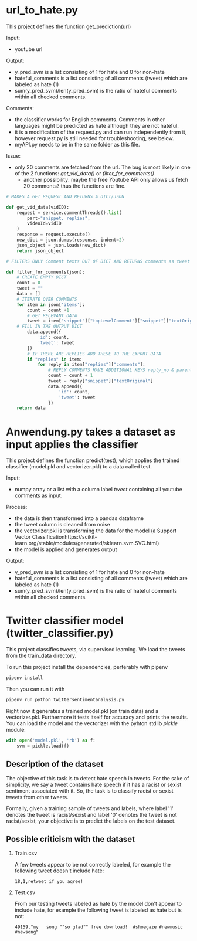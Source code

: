 # url_to_hate.py
This project defines the function get_prediction(url)

Input: 
- youtube url

Output: 
- y_pred_svm is a list consisting of 1 for hate and 0 for non-hate
- hateful_comments is a list consisting of all comments (tweet) which are labeled as hate (1)
- sum(y_pred_svm)/len(y_pred_svm) is the ratio of hateful comments within all checked comments.

Comments:
- the classifier works for English comments. Comments in other languages might be predicted as hate although they are not hateful.
- it is a modification of the request.py and can run independently from it, however request.py is still needed for troubleshooting, see below.
- myAPI.py needs to be in the same folder as this file.

Issue:
- only 20 comments are fetched from the url. The bug is most likely in one of the 2 functions: *get_vid_data()* or *filter_for_comments()* 
  - another possibility: maybe the free Youtube API only allows us fetch 20 comments? thus the functions are fine.
```python
# MAKES A GET REQUEST AND RETURNS A DICT/JSON

def get_vid_data(vidID):
    request = service.commentThreads().list(
        part="snippet, replies",
        videoId=vidID
    )
    response = request.execute()
    new_dict = json.dumps(response, indent=2)
    json_object = json.loads(new_dict)
    return json_object

# FILTERS ONLY Comment texts OUT OF DICT AND RETURNS comments as tweet

def filter_for_comments(json):
    # CREATE EMPTY DICT
    count = 0
    tweet = ""
    data = []
    # ITERATE OVER COMMENTS
    for item in json['items']:
        count = count +1
        # GET RELEVANT DATA
        tweet = item["snippet"]["topLevelComment"]["snippet"]["textOriginal"]
    # FILL IN THE OUTPUT DICT
        data.append({
            'id': count,
            'tweet': tweet
        })
        # IF THERE ARE REPLIES ADD THESE TO THE EXPORT DATA
        if "replies" in item:
            for reply in item["replies"]["comments"]:
                # REPLY COMMENTS HAVE ADDITIONAL KEYS reply_no & parent_comment
                count = count + 1
                tweet = reply["snippet"]["textOriginal"]
                data.append({
                    'id': count,
                    'tweet': tweet
                })     
    return data
```

# Anwendung.py takes a dataset as input applies the classifier 
This project defines the function predict(test), which applies the trained classifier (model.pkl and vectorizer.pkl) to a data called test.

Input: 
- numpy array or a list with a column label *tweet* containing all youtube comments as input.

Process:
- the data is then transformed into a pandas dataframe
- the tweet column is cleaned from noise
- the vectorizer.pkl is transforming the data for the model (a Support Vector Classificationhttps://scikit-learn.org/stable/modules/generated/sklearn.svm.SVC.html)
- the model is applied and generates output
  
Output: 
- y_pred_svm is a list consisting of 1 for hate and 0 for non-hate
- hateful_comments is a list consisting of all comments (tweet) which are labeled as hate (1)
- sum(y_pred_svm)/len(y_pred_svm) is the ratio of hateful comments within all checked comments.

# Twitter classifier model (twitter_classifier.py)

This project classifies tweets, via supervised learning. We load the tweets from the train_data directory.

To run this project install the dependencies, perferably with pipenv
```python
pipenv install
```
Then you can run it with
```python
pipenv run python twittersentimentanalysis.py
```

Right now it generates a trained model.pkl (on train data) and a vectorizer.pkl. Furthermore it tests itself for accuracy and prints the results. 
You can load the model and the vectorizer with the pyhton stdlib *pickle* module:
```python
with open('model.pkl', 'rb') as f:
    svm = pickle.load(f)
```

## Description of the dataset

The objective of this task is to detect hate speech in tweets. For the sake of simplicity, we say a tweet contains hate speech if it has a racist or sexist sentiment associated with it. So, the task is to classify racist or sexist tweets from other tweets.

Formally, given a training sample of tweets and labels, where label '1' denotes the tweet is racist/sexist and label '0' denotes the tweet is not racist/sexist, your objective is to predict the labels on the test dataset.

## Possible criticism with the dataset

1. Train.csv
   
   A few tweets appear to be not correctly labeled, for example the following tweet doesn't include hate:

   `18,1,retweet if you agree!`
2. Test.csv
   
   From our testing tweets labeled as hate by the model don't appear to include hate, for example the following tweet is labeled as hate but is not:

   `49159,"my   song ""so glad"" free download!  #shoegaze #newmusic #newsong"`